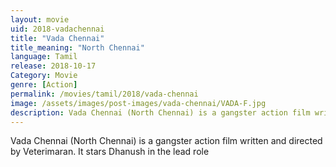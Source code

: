 ```yaml
---
layout: movie
uid: 2018-vadachennai
title: "Vada Chennai"
title_meaning: "North Chennai"
language: Tamil
release: 2018-10-17
Category: Movie
genre: [Action]
permalink: /movies/tamil/2018/vada-chennai
image: /assets/images/post-images/vada-chennai/VADA-F.jpg
description: Vada Chennai (North Chennai) is a gangster action film written and directed by Veterimaran.
---
```


Vada Chennai (North Chennai) is a gangster action film written and directed by Veterimaran. It stars Dhanush in the lead role